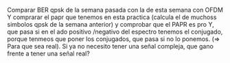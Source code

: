 Comparar BER qpsk de la semana pasada con la de esta semana con OFDM 
Y comprarar el papr que tenemos en esta practica (calcula el de muchoss simbolos qpsk de la semana anterior) y comprobar que el PAPR es pro
Y, que pasa si en el ado positivo /negativo del espectro tenemos el conjugado, porque tenmeos que poner los conjugados, que pasa si no lo ponemos. (=> Para que sea real). 
Si ya no necesito tener una señal compleja, que gano frente a tener una señal real?